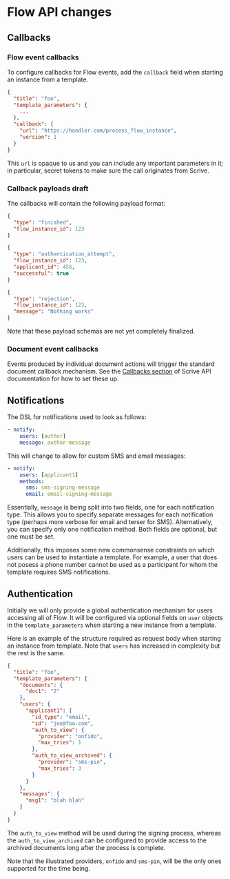 # Flow API changes

## Callbacks

### Flow event callbacks

To configure callbacks for Flow events, add the `callback` field when starting an instance from a template.

```json
{
  "title": "foo",
  "template_parameters": {
    ...
  },
  "callback": {
    "url": "https://handler.com/process_flow_instance",
    "version": 1
  }
}
```

This `url` is opaque to us and you can include any important parameters in it; in particular, secret tokens to make sure the call originates from Scrive.

### Callback payloads draft

The callbacks will contain the following payload format:

```json
{
  "type": "finished",
  "flow_instance_id": 123
}
```

```json
{
  "type": "authentication_attempt",
  "flow_instance_id": 123,
  "applicant_id": 456,
  "successful": true
}
```

```json
{
  "type": "rejection",
  "flow_instance_id": 123,
  "message": "Nothing works"
}
```

Note that these payload schemas are not yet completely finalized.

### Document event callbacks

Events produced by individual document actions will trigger the standard document callback mechanism.
See the [Callbacks section](https://apidocs.scrive.com/#callbacks) of Scrive API documentation for how to set these up.

## Notifications

The DSL for notifications used to look as follows:

```yaml
- notify:
    users: [author]
    message: author-message
```

This will change to allow for custom SMS and email messages:

```yaml
- notify:
    users: [applicant1]
    methods:
      sms: sms-signing-message
      email: email-signing-message
```

Essentially, `message` is being split into two fields, one for each notification type. This allows you to specify separate messages for each notification type (perhaps more verbose for email and terser for SMS). Alternatively, you can specify only one notification method. Both fields are optional, but one must be set.

Additionally, this imposes some new commonsense constraints on which users can be used to instantiate a template. For example, a user that does not posess a phone number cannot be used as a participant for whom the template requires SMS notifications.

## Authentication

Initially we will only provide a global authentication mechanism for users accessing all of Flow. It will be configured via optional fields on `user` objects in the `template_parameters` when starting a new instance from a template.

Here is an example of the structure required as request body when starting an instance from template. Note that `users` has increased in complexity but the rest is the same.

```json
{
  "title": "foo",
  "template_parameters": {
    "documents": {
      "doc1": "2"
    },
    "users": {
      "applicant1": {
        "id_type": "email",
        "id": "joe@foo.com",
        "auth_to_view": {
          "provider": "onfido",
          "max_tries": 1
        },
        "auth_to_view_archived": {
          "provider": "sms-pin",
          "max_tries": 3
        }
      }
    },
    "messages": {
      "msg1": "blah blah"
    }
  }
}
```

The `auth_to_view` method will be used during the signing process, whereas the `auth_to_view_archived` can be configured to provide access to the archived documents long after the process is complete.

Note that the illustrated providers, `onfido` and `sms-pin`, will be the only ones supported for the time being.
